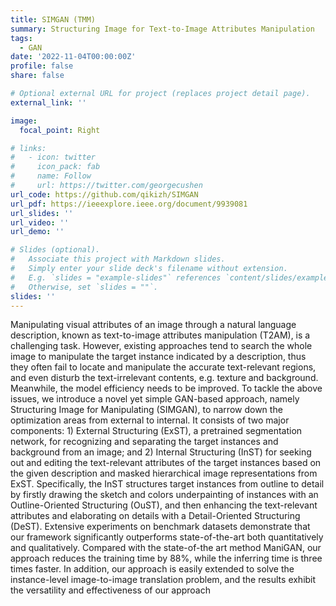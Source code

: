 ```yaml
---
title: SIMGAN (TMM)
summary: Structuring Image for Text-to-Image Attributes Manipulation
tags:
  - GAN
date: '2022-11-04T00:00:00Z'
profile: false
share: false

# Optional external URL for project (replaces project detail page).
external_link: ''

image:
  focal_point: Right

# links:
#   - icon: twitter
#     icon_pack: fab
#     name: Follow
#     url: https://twitter.com/georgecushen
url_code: https://github.com/qikizh/SIMGAN
url_pdf: https://ieeexplore.ieee.org/document/9939081
url_slides: ''
url_video: ''
url_demo: ''

# Slides (optional).
#   Associate this project with Markdown slides.
#   Simply enter your slide deck's filename without extension.
#   E.g. `slides = "example-slides"` references `content/slides/example-slides.md`.
#   Otherwise, set `slides = ""`.
slides: ''
---
```

Manipulating visual attributes of an image through a natural language description, known as text-to-image attributes manipulation (T2AM), is a challenging task. However, existing approaches tend to search the whole image to manipulate the target instance indicated by a description, thus they often fail to locate and manipulate the accurate text-relevant regions, and even disturb the text-irrelevant contents, e.g. texture and background. Meanwhile, the model efficiency needs to be improved. To tackle the above issues, we introduce a novel yet simple GAN-based approach, namely Structuring Image for Manipulating (SIMGAN), to narrow down the optimization areas from external to internal. It consists of two major components: 1) External Structuring (ExST), a pretrained segmentation network, for recognizing and separating the target instances and background from an image; and 2) Internal Structuring (InST) for seeking out and editing the text-relevant attributes of the target instances based on the given description and masked hierarchical image representations from ExST. Specifically, the InST structures target instances from outline to detail by firstly drawing the sketch and colors underpainting of instances with an Outline-Oriented Structuring (OuST), and then enhancing the text-relevant attributes and elaborating on details with a Detail-Oriented Structuring (DeST). Extensive experiments on benchmark datasets demonstrate that our framework significantly outperforms state-of-the-art both quantitatively and qualitatively. Compared with the state-of-the art method ManiGAN, our approach reduces the training time by 88%, while the inferring time is three times faster. In addition, our approach is easily extended to solve the instance-level image-to-image translation problem, and the results exhibit the versatility and effectiveness of our approach